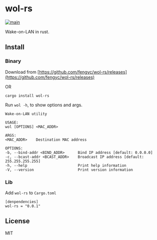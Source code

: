 # wol-rs

[![main](https://github.com/fengyc/wol-rs/actions/workflows/main.yml/badge.svg)](https://github.com/fengyc/wol-rs/actions/workflows/main.yml)

Wake-on-LAN in rust.

## Install

### Binary

Download from [https://github.com/fengyc/wol-rs/releases](https://github.com/fengyc/wol-rs/releases)

OR

    cargo install wol-rs

Run `wol -h`, to show options and args.

    Wake-on-LAN utility

    USAGE:
    wol [OPTIONS] <MAC_ADDR>
    
    ARGS:
    <MAC_ADDR>    Destination MAC address
    
    OPTIONS:
    -b, --bind-addr <BIND_ADDR>      Bind IP address [default: 0.0.0.0]
    -c, --bcast-addr <BCAST_ADDR>    Broadcast IP address [default: 255.255.255.255]
    -h, --help                       Print help information
    -V, --version                    Print version information


### Lib

Add `wol-rs` to `Cargo.toml`

    [denpendencies]
    wol-rs = "0.0.1"

## License

MIT
